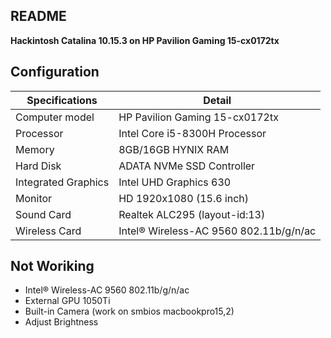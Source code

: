  ## README


<B>Hackintosh Catalina 10.15.3 on HP Pavilion Gaming 15-cx0172tx</B>

## Configuration

| Specifications | Detail                                           |
| ------------------- | ------------------------------------------- |
| Computer model      | HP Pavilion Gaming 15-cx0172tx              |
| Processor           | Intel Core i5-8300H Processor               |
| Memory              | 8GB/16GB HYNIX RAM                          |
| Hard Disk           | ADATA NVMe SSD Controller                   |
| Integrated Graphics | Intel UHD Graphics 630                      |
| Monitor             | HD 1920x1080 (15.6 inch)                    |
| Sound Card          | Realtek ALC295 (layout-id:13)               |
| Wireless Card       | Intel® Wireless-AC 9560 802.11b/g/n/ac      |


## Not Woriking
- Intel® Wireless-AC 9560 802.11b/g/n/ac
- External GPU 1050Ti
- Built-in Camera (work on smbios macbookpro15,2)
- Adjust Brightness
